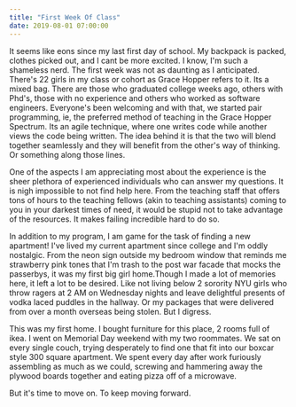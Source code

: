 ```yaml
---
title: "First Week Of Class"
date: 2019-08-01 07:00:00
---
```


It seems like eons since my last first day of school. My backpack is packed,
clothes picked out, and I cant be more excited. I know, I'm such a shameless nerd.
The first week was not as daunting as I anticipated. There's 22 girls in my class
or cohort as Grace Hopper refers to it. Its a mixed bag. There are those
who graduated college weeks ago, others with Phd's, those with no experience and
others who worked as software engineers. Everyone's been welcoming and with that,
we started pair programming, ie, the preferred method of teaching in the Grace Hopper
Spectrum. Its an agile technique, where one writes code while another views the code
being written. The idea behind it is that the two will blend together seamlessly
and they will benefit from the other's way of thinking. Or something
along those lines.

One of the aspects I am appreciating most about the experience is the sheer
plethora of experienced individuals who can answer my questions. It is
nigh impossible to not find help here. From the teaching staff that offers
tons of hours to the teaching fellows (akin to teaching assistants) coming
to you in your darkest times of need, it would be stupid not to take
advantage of the resources. It makes failing incredible hard to do so.

In addition to my program, I am game for the task of finding a new apartment!
I've lived my current apartment since college and I'm oddly nostalgic. From the neon sign outside my bedroom window that reminds me strawberry pink tones that I'm trash to the post war facade that mocks the passerbys, it was my first big girl home.Though I made a lot of memories here, it left a lot to be desired. Like not living below 2 sorority NYU girls who throw ragers at 2 AM on Wednesday nights and leave delightful presents of vodka laced puddles in the hallway. Or my packages that were delivered from over a month overseas being stolen. But I digress.

This was my first home. I bought furniture for this place, 2 rooms full
of ikea. I went on Memorial Day weekend with my two roommates. We sat on
every single couch, trying desperately to find one that fit into our boxcar
style 300 square apartment. We spent every day after work furiously assembling
as much as we could, screwing and hammering away the plywood boards together
and eating pizza off of a microwave.

But it's time to move on. To keep moving forward.
